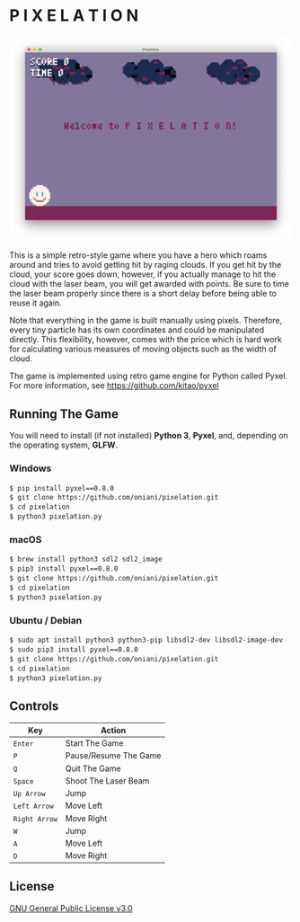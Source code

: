 # P I X E L A T I O N

![Pixelation](images/pixelation.png)

This is a simple retro-style game where you have a hero which roams around
and tries to avoid getting hit by raging clouds. If you get hit by the cloud,
your score goes down, however, if you actually manage to hit the cloud
with the laser beam, you will get awarded with points. Be sure to time the laser
beam properly since there is a short delay before being able to reuse it again.

Note that everything in the game is built manually using pixels. Therefore,
every tiny particle has its own coordinates and could be manipulated directly.
This flexibility, however, comes with the price which is hard work for calculating
various measures of moving objects such as the width of cloud.

The game is implemented using retro game engine for Python called Pyxel.
For more information, see https://github.com/kitao/pyxel

## Running The Game

You will need to install (if not installed) **Python 3**, **Pyxel**, and, depending on the operating system, **GLFW**.

### Windows

```sh
$ pip install pyxel==0.8.0
$ git clone https://github.com/oniani/pixelation.git
$ cd pixelation
$ python3 pixelation.py
```

### macOS

```sh
$ brew install python3 sdl2 sdl2_image
$ pip3 install pyxel==0.8.0
$ git clone https://github.com/oniani/pixelation.git
$ cd pixelation
$ python3 pixelation.py
```

### Ubuntu / Debian

```sh
$ sudo apt install python3 python3-pip libsdl2-dev libsdl2-image-dev
$ sudo pip3 install pyxel==0.8.0
$ git clone https://github.com/oniani/pixelation.git
$ cd pixelation
$ python3 pixelation.py
```

## Controls

| Key           | Action                |
| ------------- | --------------------- |
| `Enter`       | Start The Game        |
| `P`           | Pause/Resume The Game |
| `Q`           | Quit The Game         |
| `Space`       | Shoot The Laser Beam  |
| `Up Arrow`    | Jump                  |
| `Left Arrow`  | Move Left             |
| `Right Arrow` | Move Right            |
| `W`           | Jump                  |
| `A`           | Move Left             |
| `D`           | Move Right            |

## License

[GNU General Public License v3.0](LICENSE)
